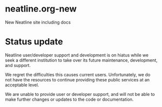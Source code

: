 # neatline.org-new
New Neatline site including docs

# Status update
Neatline user/developer support and development is on hiatus while we seek a different institution to take over its future maintenance, development, and support.

We regret the difficulties this causes current users. Unfortunately, we do not have the resources to continue providing these public services at an acceptable level.

We are unable to provide user or developer support, and will not be able to make further changes or updates to the code or documentation.

